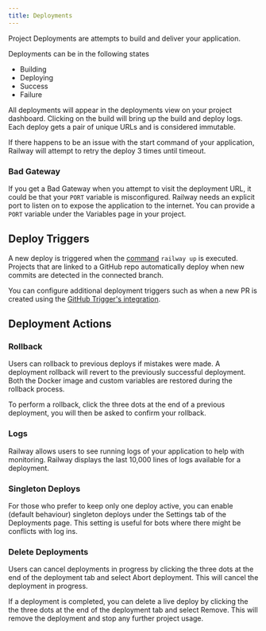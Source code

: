 ```yaml
---
title: Deployments
---
```


Project Deployments are attempts to build and deliver your application. 

Deployments can be in the following states
- Building
- Deploying
- Success
- Failure 

<NextImage  src="/images/deploy-view.png" 
            alt="Screenshot of Deploy View"
            layout="responsive"
            width={1005} 
            height={505}
            quality={80} />

All deployments will appear in the deployments view on your project dashboard.
Clicking on the build will bring up the build and deploy logs. Each deploy gets
a pair of unique URLs and is considered immutable.

If there happens to be an issue with the start command of your application, Railway will attempt to retry the deploy 3 times until timeout.

### Bad Gateway

If you get a Bad Gateway when you attempt to visit the deployment URL, it could be that your `PORT` variable is misconfigured. Railway needs an explicit port to listen on to expose the application to the internet. You can provide a `PORT` variable under the Variables page in your project.

## Deploy Triggers

A new deploy is triggered when the [command](railway-up.md) `railway up` is executed. Projects that are linked to a GitHub repo automatically deploy when new commits are detected in the connected branch.

<NextImage  src="/images/github-deploys.png" 
            alt="Screenshot of GitHub Integration"
            layout="responsive"
            width={1001} 
            height={740}
            quality={80} />

You can configure additional deployment triggers such as when a new PR is created using the [GitHub Trigger's integration](integrations#github-integration).

## Deployment Actions

### Rollback

Users can rollback to previous deploys if mistakes were made. A deployment rollback will revert to the previously successful deployment. Both the Docker image and custom variables are restored during the rollback process.

<NextImage  src="/images/rollback.png" 
            alt="Screenshot of Rollback Menu"
            layout="responsive"
            width={992} 
            height={426}
            quality={80} />

To perform a rollback, click the three dots at the end of a previous deployment, you will then be asked to confirm your rollback.

### Logs

Railway allows users to see running logs of your application to help with monitoring. Railway displays the last 10,000 lines of logs available for a deployment. 

### Singleton Deploys

For those who prefer to keep only one deploy active, you can enable (default behaviour) singleton deploys under the Settings tab of the Deployments page. This setting is useful for bots where there might be conflicts with log ins. 

<NextImage  src="/images/singletons.png" 
            alt="Screenshot of Deploy Options"
            layout="responsive"
            width={994} 
            height={756}
            quality={80} />

### Delete Deployments

Users can cancel deployments in progress by clicking the three dots at the end of the deployment tab and select Abort deployment. This will cancel the deployment in progress.

If a deployment is completed, you can delete a live deploy by clicking the the three dots at the end of the deployment tab and select Remove. This will remove the deployment and stop any further project usage. 


